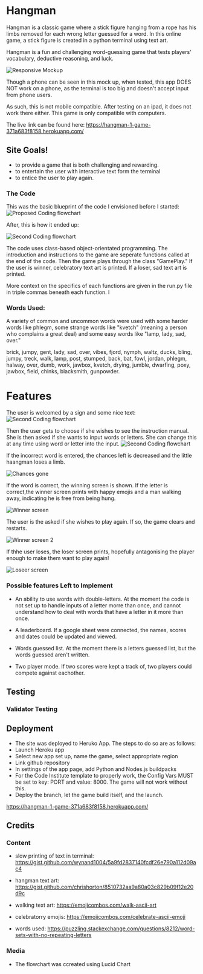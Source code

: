 # Hangman

Hangman is a classic game where a stick figure hanging from a rope has his limbs removed for each wrong letter guessed for a word. In this online game, a stick figure is created in a python terminal using text art. 

Hangman is a fun and challenging word-guessing game that tests players' vocabulary, deductive reasoning, and luck.

![Responsive Mockup](amiresponsive.png)

Though a phone can be seen in this mock up, when tested, this app DOES NOT work on a phone, as the terminal is too big and doesn't accept input from phone users.

As such, this is not mobile compatible. After testing on an ipad, it does not work there either. This game is only compatible with computers. 


The live link can be found here: 
https://hangman-1-game-371a683f8158.herokuapp.com/

## Site Goals!
- to provide a game that is both challenging and rewarding.
- to entertain the user with interactive text form the terminal
- to entice the user to play again.  

### The Code
This was the basic blueprint of the code I envisioned before I started: 
![Proposed Coding flowchart](flowchart.png)

After, this is how it ended up: 

![Second Coding flowchart](DIAGRAM2.png)

The code uses class-based object-orientated programming. 
The introduction and instructions to the game are seperate functions called at the end of the code. Then the game plays through the class "GamePlay." If the user is  winner, celebratory text art is printed. If a loser, sad text art is printed. 

More context on the specifics of each functions are given in the run.py file in triple commas beneath each function. l

### Words Used: 
A variety of common and uncommon words were used with some harder words like phlegm, some strange words like "kvetch" (meaning a person who complains a great deal) and some easy words like "lamp, lady, sad, over."

brick, jumpy, gent, lady, sad, over, vibes, fjord, nymph, waltz, ducks, bling, jumpy, treck, walk, lamp, post, stumped, back, bat, fowl, jordan, phlegm, halway, over, dumb, work, jawbox, kvetch, drying, jumble, dwarfing, poxy, jawbox, field, chinks, blacksmith, gunpowder.

# Features
The user is welcomed by a sign and some nice text: 
![Second Coding flowchart](LANDINGART.png)

Then the user gets to choose if she wishes to see the instruction manual. She is then asked if she wants to input words or letters. She can change this at any time using word or letter into the input. 
![Second Coding flowchart](landing2.png)

If the incorrect word is entered, the chances left is decreased and the little haangman loses a limb. 

![Chances gone](landing3.png)

If the word is correct, the winning screen is shown. If the letter is correct,the winner screen prints with happy emojis and a man walking away, indicating he is free from being hung. 

![Winner screen ](winning1.png)

The user is the asked if she wishes to play again. If so, the game clears and restarts. 

![Winner screen 2](wining2.png)

If thhe user loses, the loser screen prints, hopefully antagonising the player enough to make them want to play again!

![Loseer screen ](loser.png)

### Possible features Left to Implement

- An ability to use words with double-letters. At the moment the code is not set up to handle inputs of a letter morre than once, and cannot understand how to deal with words that have a letter in it more than once.

- A leaderboard. If a google sheet were connected, the names, scores and dates could be updated and viewed. 

- Words guessed list. At the moment there is a letters guessed list, but the words guessed aren't written. 

- Two player mode. If two scores were kept a track of, two players could compete against eachother. 

## Testing 

### Validator Testing 


## Deployment

- The site was deployed to Heruko App. 
The steps to do so are as follows: 
- Launch Heroku app
- Select new app set up, name the game, select appropriate region
- Link github repository
- In settings of the app page, add Python and Nodes.js buildpacks
- For the Code Institute template to properly work, the Config Vars MUST be set to key: PORT and value: 8000. The game will not work without this. 
- Deploy the branch, let the game build itself, and the launch. 

 https://hangman-1-game-371a683f8158.herokuapp.com/


## Credits 
### Content 

- slow printing of text in terminal: https://gist.github.com/wynand1004/5a9fd2837140fcdf26e790a112d09ac4

- hangman text art: https://gist.github.com/chrishorton/8510732aa9a80a03c829b09f12e20d9c

- walking text art: https://emojicombos.com/walk-ascii-art

- celebratorry emojis:  https://emojicombos.com/celebrate-ascii-emoji

- words used: https://puzzling.stackexchange.com/questions/8212/word-sets-with-no-repeating-letters



### Media

- The flowchart was ccreated using Lucid Chart 


